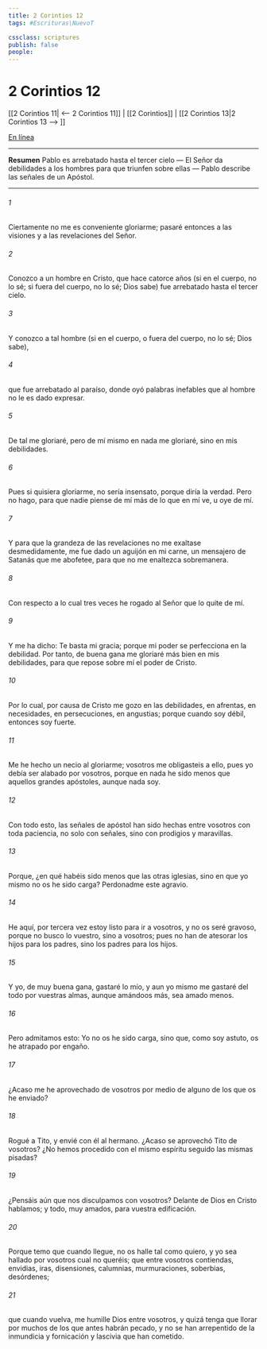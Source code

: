 ```yaml
---
title: 2 Corintios 12
tags: #Escrituras\NuevoT

cssclass: scriptures
publish: false
people:
---
```


# 2 Corintios 12
[[2 Corintios 11| <-- 2 Corintios 11]] | [[2 Corintios]] | [[2 Corintios 13|2 Corintios 13 --> ]]

[En línea](https://churchofjesuschrist.org/study/scriptures/nt/2-cor/12?lang=spa)

---
__Resumen__
Pablo es arrebatado hasta el tercer cielo — El Señor da debilidades a los hombres para que triunfen sobre ellas — Pablo describe las señales de un Apóstol.

---
###### 1 
Ciertamente no me es conveniente gloriarme; pasaré entonces a las visiones y a las revelaciones del Señor.

###### 2 
Conozco a un hombre en Cristo, que hace catorce años (si en el cuerpo, no lo sé; si fuera del cuerpo, no lo sé; Dios  sabe) fue arrebatado hasta el tercer cielo.

###### 3 
Y conozco a tal hombre (si en el cuerpo, o fuera del cuerpo, no lo sé; Dios  sabe),

###### 4 
que fue arrebatado al paraíso, donde oyó palabras inefables que al hombre no le es dado expresar.

###### 5 
De tal  me gloriaré, pero de mí mismo en nada me gloriaré, sino en mis debilidades.

###### 6 
Pues si quisiera gloriarme, no sería insensato, porque diría la verdad. Pero no  hago, para que nadie piense de mí más de lo que en mí ve, u oye de mí.

###### 7 
Y para que la grandeza de las revelaciones no me exaltase desmedidamente, me fue dado un aguijón en mi carne, un mensajero de Satanás que me abofetee, para que no me enaltezca sobremanera.

###### 8 
Con respecto a lo cual tres veces he rogado al Señor que lo quite de mí.

###### 9 
Y me ha dicho: Te basta mi gracia; porque mi poder se perfecciona en la debilidad. Por tanto, de buena gana me gloriaré más bien en mis debilidades, para que repose sobre mí el poder de Cristo.

###### 10 
Por lo cual, por causa de Cristo me gozo en las debilidades, en afrentas, en necesidades, en persecuciones, en angustias; porque cuando soy débil, entonces soy fuerte.

###### 11 
Me he hecho un necio al gloriarme; vosotros me obligasteis a ello, pues yo debía ser alabado por vosotros, porque en nada he sido menos que aquellos grandes apóstoles, aunque nada soy.

###### 12 
Con todo esto, las señales de apóstol han sido hechas entre vosotros con toda paciencia, no solo con señales, sino con prodigios y maravillas.

###### 13 
Porque, ¿en qué habéis sido menos que las otras iglesias, sino en que yo mismo no os he sido carga? Perdonadme este agravio.

###### 14 
He aquí, por tercera vez estoy listo para ir a vosotros, y no os seré gravoso, porque no busco lo vuestro, sino a vosotros; pues no han de atesorar los hijos para los padres, sino los padres para los hijos.

###### 15 
Y yo, de muy buena gana, gastaré lo mío, y aun yo mismo me gastaré del todo por vuestras almas, aunque amándoos más, sea amado menos.

###### 16 
Pero admitamos esto: Yo no os he sido carga, sino que, como soy astuto, os he atrapado por engaño.

###### 17 
¿Acaso me he aprovechado de vosotros por medio de alguno de los que os he enviado?

###### 18 
Rogué a Tito, y envié con él al hermano. ¿Acaso se aprovechó Tito de vosotros? ¿No hemos procedido con el mismo espíritu  seguido las mismas pisadas?

###### 19 
¿Pensáis aún que nos disculpamos con vosotros? Delante de Dios en Cristo hablamos; y todo, muy amados, para vuestra edificación.

###### 20 
Porque temo que cuando llegue, no os halle tal como quiero, y yo sea hallado por vosotros cual no queréis; que  entre vosotros contiendas, envidias, iras, disensiones, calumnias, murmuraciones, soberbias, desórdenes;

###### 21 
que cuando vuelva, me humille Dios entre vosotros, y quizá tenga que llorar por muchos de los que antes habrán pecado, y no se han arrepentido de la inmundicia y fornicación y lascivia que han cometido.


